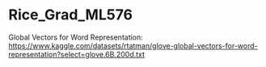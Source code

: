 # Rice_Grad_ML576

Global Vectors for Word Representation: https://www.kaggle.com/datasets/rtatman/glove-global-vectors-for-word-representation?select=glove.6B.200d.txt
